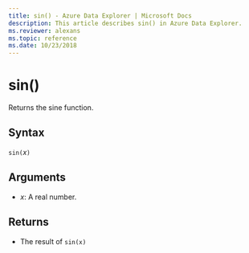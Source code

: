 ```yaml
---
title: sin() - Azure Data Explorer | Microsoft Docs
description: This article describes sin() in Azure Data Explorer.
ms.reviewer: alexans
ms.topic: reference
ms.date: 10/23/2018
---
```

# sin()

Returns the sine function.

## Syntax

`sin(`*x*`)`

## Arguments

* *x*: A real number.

## Returns

* The result of `sin(x)`
